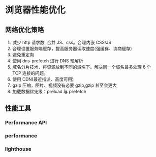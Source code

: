 <!--
 * Author  rhys.zhao
 * Date  2023-07-03 10:30:33
 * LastEditors  rhys.zhao
 * LastEditTime  2023-07-07 15:26:38
 * Description
-->

# 浏览器性能优化

## 网络优化策略

1. 减少 http 请求数, 合并 JS、css。合理内嵌 CSS/JS
2. 合理设置服务端缓存，提高服务器读取速度(强缓存、协商缓存)
3. 避免重定向
4. 使用 dns-prefetch 进行 DNS 预解析
5. 域名分片技术，将资源放到不同的域名下。解决同一个域名最多处理 6 个 TCP 连接的问题。
6. 使用 CDN(最近指派、高度可用)
7. gzip 压缩，图片、视频没有必要 gzip,gzip 甚至会更大
8. 加载数据优先级：preload 与 prefetch

## 性能工具

### Performance API

### performance

### lighthouse

